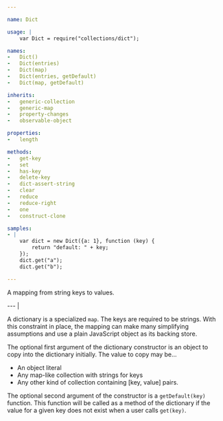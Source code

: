 ```yaml
---

name: Dict

usage: |
    var Dict = require("collections/dict");

names:
-   Dict()
-   Dict(entries)
-   Dict(map)
-   Dict(entries, getDefault)
-   Dict(map, getDefault)

inherits:
-   generic-collection
-   generic-map
-   property-changes
-   observable-object

properties:
-   length

methods:
-   get-key
-   set
-   has-key
-   delete-key
-   dict-assert-string
-   clear
-   reduce
-   reduce-right
-   one
-   construct-clone

samples:
- |
    var dict = new Dict({a: 1}, function (key) {
        return "default: " + key;
    });
    dict.get("a");
    dict.get("b");

---
```


A mapping from string keys to values.

--- |

A dictionary is a specialized `map`.
The keys are required to be strings.
With this constraint in place, the mapping can make many simplifying assumptions
and use a plain JavaScript object as its backing store.

The optional first argument of the dictionary constructor is an object to copy
into the dictionary initially.
The value to copy may be...

-   An object literal
-   Any map-like collection with strings for keys
-   Any other kind of collection containing [key, value] pairs.

The optional second argument of the constructor is a `getDefault(key)` function.
This function will be called as a method of the dictionary if the value for a
given key does not exist when a user calls `get(key)`.

